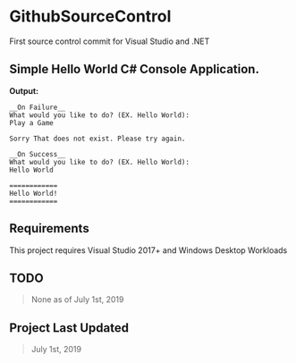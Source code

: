 # GithubSourceControl
First source control commit for Visual Studio and .NET

## Simple Hello World C# Console Application.

**Output:**
```
__On Failure__
What would you like to do? (EX. Hello World):
Play a Game

Sorry That does not exist. Please try again.

__On Success__
What would you like to do? (EX. Hello World):
Hello World

============
Hello World!
============
```

## Requirements
This project requires Visual Studio 2017+ and Windows Desktop Workloads
## **TODO**
> None as of July 1st, 2019
## **Project Last Updated**
> July 1st, 2019
